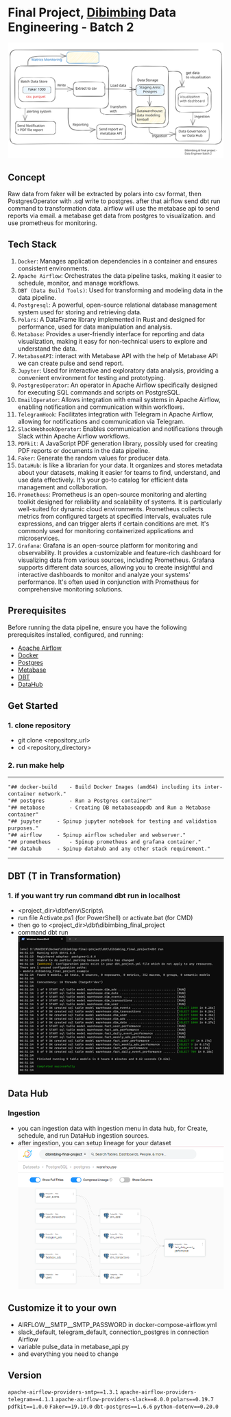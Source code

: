 # Final Project, [Dibimbing](https://dibimbing.id/) Data Engineering - Batch 2

![flow](flow.svg)
## Concept
Raw data from faker will be extracted by polars into csv format, then PostgresOperator with .sql write to postgres. after that airflow send dbt run command to transformation data. airflow will use the metabase api to send reports via email. a metabase get data from postgres to visualization. and use prometheus for monitoring.

## Tech Stack
1. `Docker`: Manages application dependencies in a container and ensures consistent environments.
2. `Apache Airflow`: Orchestrates the data pipeline tasks, making it easier to schedule, monitor, and manage workflows.
3. `DBT (Data Build Tools)`: Used for transforming and modeling data in the data pipeline.
4. `Postgresql`: A powerful, open-source relational database management system used for storing and retrieving data.
5. `Polars`: A DataFrame library implemented in Rust and designed for performance, used for data manipulation and analysis.
6. `Metabase`: Provides a user-friendly interface for reporting and data visualization, making it easy for non-technical users to explore and understand the data.
7. `MetabaseAPI`: interact with Metabase API with the help of Metabase API we can create pulse and send report.
8. `Jupyter`: Used for interactive and exploratory data analysis, providing a convenient environment for testing and prototyping.
9. `PostgresOperator`: An operator in Apache Airflow specifically designed for executing SQL commands and scripts on PostgreSQL.
10. `EmailOperator`: Allows integration with email systems in Apache Airflow, enabling notification and communication within workflows.
11. `TelegramHook`: Facilitates integration with Telegram in Apache Airflow, allowing for notifications and communication via Telegram.
12. `SlackWebhookOperator`: Enables communication and notifications through Slack within Apache Airflow workflows.
13. `PDFkit`: A JavaScript PDF generation library, possibly used for creating PDF reports or documents in the data pipeline.
14. `Faker`: Generate the random values for producer data.
15. `DataHub`: is like a librarian for your data. It organizes and stores metadata about your datasets, making it easier for teams to find, understand, and use data effectively. It's your go-to catalog for efficient data management and collaboration.
16. `Prometheus`: Prometheus is an open-source monitoring and alerting toolkit designed for reliability and scalability of systems. It is particularly well-suited for dynamic cloud environments. Prometheus collects metrics from configured targets at specified intervals, evaluates rule expressions, and can trigger alerts if certain conditions are met. It's commonly used for monitoring containerized applications and microservices.
17. `Grafana`: Grafana is an open-source platform for monitoring and observability. It provides a customizable and feature-rich dashboard for visualizing data from various sources, including Prometheus. Grafana supports different data sources, allowing you to create insightful and interactive dashboards to monitor and analyze your systems' performance. It's often used in conjunction with Prometheus for comprehensive monitoring solutions.

## Prerequisites
Before running the data pipeline, ensure you have the following prerequisites installed, configured, and running:
- [Apache Airflow](https://airflow.apache.org/docs/apache-airflow/stable/start/index.html)
- [Docker](https://www.docker.com/)
- [Postgres](https://www.postgresql.org/)
- [Metabase](https://www.metabase.com/)
- [DBT](https://docs.getdbt.com/)
- [DataHub](https://datahubproject.io/)

## Get Started
### 1. clone repository
- git clone <repository_url>
- cd <repository_directory>
### 2. run make help
---
```
"## docker-build	- Build Docker Images (amd64) including its inter-container network."
"## postgres		- Run a Postgres container"
"## metabase		- Creating DB metabaseappdb and Run a Metabase container"
"## jupyter		- Spinup jupyter notebook for testing and validation purposes."
"## airflow		- Spinup airflow scheduler and webserver."
"## prometheus		- Spinup prometheus and grafana container."
"## datahub		- Spinup datahub and any other stack requirement."
```
---

## DBT (T in Transformation)
### 1. if you want try run command dbt run in localhost
- <project_dir>\dbt\env\Scripts\
- run file Activate.ps1 (for PowerShell) or activate.bat (for CMD)
- then go to <project_dir>\dbt\dibimbing_final_project
- command dbt run
![dbt_run](dbt_run.png)

## Data Hub
### Ingestion
- you can ingestion data with ingestion menu in data hub, for Create, schedule, and run DataHub ingestion sources.
- after ingestion, you can setup lineage for your dataset
![datahub](datahub.png)

## Customize it to your own
- AIRFLOW__SMTP__SMTP_PASSWORD in docker-compose-airflow.yml
- slack_default, telegram_default, connection_postgres in connection Airflow
- variable pulse_data in metabase_api.py
- and everything you need to change

## Version
`apache-airflow-providers-smtp==1.3.1`
`apache-airflow-providers-telegram==4.1.1`
`apache-airflow-providers-slack==8.0.0`
`polars==0.19.7`
`pdfkit==1.0.0`
`Faker==19.10.0`
`dbt-postgres==1.6.6`
`python-dotenv==0.20.0`
